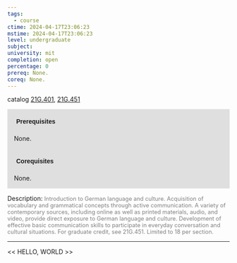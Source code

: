 ```yaml
---
tags:
  - course
ctime: 2024-04-17T23:06:23
mstime: 2024-04-17T23:06:23
level: undergraduate
subject: 
university: mit
completion: open
percentage: 0
prereq: None.
coreq: None.
---
```


catalog [21G.401](http://student.mit.edu/catalog/m21Ge.html#21G.401), [21G.451](http://student.mit.edu/catalog/m21Ge.html#21G.451)

<span style="display: block; padding: 15px; background-color: rgb(100, 100, 100, 0.2);"><font id="m_prereq2189_0" style="display: block; font-family: Arial, sans-serif; font-weight: bold; padding: 5px">Prerequisites</font><br><span id="prereq2189_0">None.</span></span>
<span style="display: block; padding: 15px; background-color: rgb(100, 100, 100, 0.2);"><font id="m_coreq2189_0" style="display: block; font-family: Arial, sans-serif; font-weight: bold; padding: 5px">Corequisites</font><br><span id="coreq2189_0">None.</span></span>

<font style="">Description:</font>
<font style="color: grey; font-size: 0.8rem;">Introduction to German language and culture. Acquisition of vocabulary and grammatical concepts through active communication. A variety of contemporary sources, including online as well as printed materials, audio, and video, provide direct exposure to German language and culture. Development of effective basic communication skills to participate in everyday conversation and cultural situations. For graduate credit, see 21G.451. Limited to 18 per section.</font>



---

<< HELLO, WORLD >>

